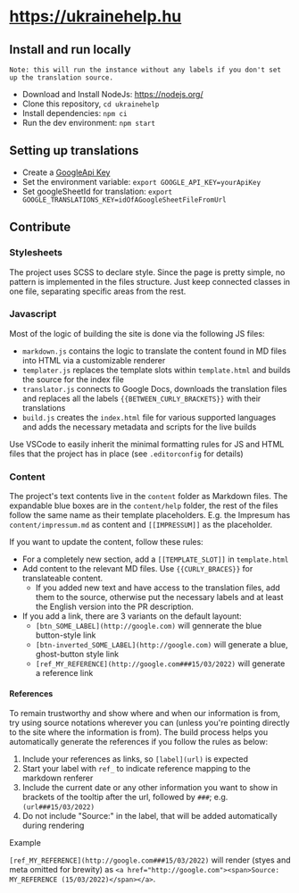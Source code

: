 # https://ukrainehelp.hu

## Install and run locally

`Note: this will run the instance without any labels if you don't set up the translation source.`

- Download and Install NodeJs: https://nodejs.org/
- Clone this repository, `cd ukrainehelp`
- Install dependencies: `npm ci`
- Run the dev environment: `npm start`

## Setting up translations

- Create a [GoogleApi Key](https://support.google.com/googleapi/answer/6158862?hl=en)
- Set the environment variable: `export GOOGLE_API_KEY=yourApiKey`
- Set googleSheetId for translation: `export GOOGLE_TRANSLATIONS_KEY=idOfAGoogleSheetFileFromUrl`

## Contribute

### Stylesheets

The project uses SCSS to declare style. Since the page is pretty simple, no pattern is implemented in the files structure. Just keep connected classes in one file, separating specific areas from the rest.

### Javascript

Most of the logic of building the site is done via the following JS files:

- `markdown.js` contains the logic to translate the content found in MD files into HTML via a customizable renderer
- `templater.js` replaces the template slots within `template.html` and builds the source for the index file
- `translator.js` connects to Google Docs, downloads the translation files and replaces all the labels `{{BETWEEN_CURLY_BRACKETS}}` with their translations
- `build.js` creates the `index.html` file for various supported languages and adds the necessary metadata and scripts for the live builds

Use VSCode to easily inherit the minimal formatting rules for JS and HTML files that the project has in place (see `.editorconfig` for details)

### Content

The project's text contents live in the `content` folder as Markdown files. The expandable blue boxes are in the `content/help` folder, the rest of the files follow the same name as their template placeholders. E.g. the Impresum has `content/impressum.md` as content and `[[IMPRESSUM]]` as the placeholder.

If you want to update the content, follow these rules:

- For a completely new section, add a `[[TEMPLATE_SLOT]]` in `template.html`
- Add content to the relevant MD files. Use `{{CURLY_BRACES}}` for translateable content.
  - If you added new text and have access to the translation files, add them to the source, otherwise put the necessary labels and at least the English version into the PR description.
- If you add a link, there are 3 variants on the default layount:
  - `[btn_SOME_LABEL](http://google.com)` will gennerate the blue button-style link
  - `[btn-inverted_SOME_LABEL](http://google.com)` will generate a blue, ghost-button style link
  - `[ref_MY_REFERENCE](http://google.com###15/03/2022)` will generate a reference link

#### References

To remain trustworthy and show where and when our information is from, try using source notations wherever you can (unless you're pointing directly to the site where the information is from). The build process helps you automatically generate the references if you follow the rules as below:

1. Include your references as links, so `[label](url)` is expected
1. Start your label with `ref_` to indicate reference mapping to the markdown renferer
1. Include the current date or any other information you want to show in brackets of the tooltip after the url, followed by `###`; e.g. `(url###15/03/2022)`
1. Do not include "Source:" in the label, that will be added automatically during rendering

Example

`[ref_MY_REFERENCE](http://google.com###15/03/2022)` will render (styes and meta omitted for brewity) as `<a href="http://google.com"><span>Source: MY_REFERENCE (15/03/2022)</span></a>`.
